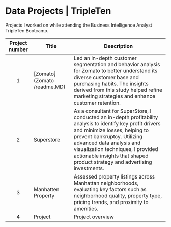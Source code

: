 # Data Projects | TripleTen
Projects I worked on while attending the Business Intelligence Analyst TripleTen Bootcamp.

| Project number | Title | Description |
| :-----------: | ----------- |----------- |
| 1 | [Zomato] (Zomato /readme.MD)| Led an in-depth customer segmentation and behavior analysis for Zomato to better understand its diverse customer base and purchasing habits. The insights derived from this study helped refine marketing strategies and enhance customer retention. |
| 2 | [Superstore](https://github.com/zarina-perez/TripleTen_projects/tree/main/02-EDA_project) | As a consultant for SuperStore, I conducted an in-depth profitability analysis to identify key profit drivers and minimize losses, helping to prevent bankruptcy. Utilizing advanced data analysis and visualization techniques, I provided actionable insights that shaped product strategy and advertising investments. |
| 3 | Manhatten Property | Assessed property listings across Manhattan neighborhoods, evaluating key factors such as neighborhood quality, property type, pricing trends, and proximity to amenities. |
| 4 | Project | Project overview |
